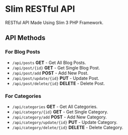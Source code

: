 # Slim RESTful API

RESTful API Made Using Slim 3 PHP Framework.

## API Methods

### For Blog Posts
* ```/api/posts``` **GET** - Get All Blog Posts.
* ```/api/post/{id}``` **GET** - Get Single Blog Post.
* ```/api/post/add``` **POST** - Add New Post.
* ```/api/post/update/{id}``` **PUT** - Update Post.
* ```/api/post/delete/{id}``` **DELETE** - Delete Post.

### For Categories
* ```/api/categories``` **GET** - Get All Categories.
* ```/api/category/{id}``` **GET** - Get Single Category.
* ```/api/category/add``` **POST** - Add New Category.
* ```/api/category/update/{id}``` **PUT** - Update Category.
* ```/api/category/delete/{id}``` **DELETE** - Delete Category.